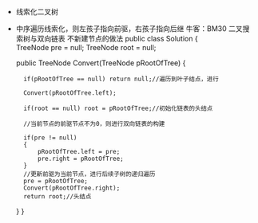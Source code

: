 * 线索化二叉树
* 中序遍历线索化，则左孩子指向前驱，右孩子指向后继
牛客：BM30 二叉搜索树与双向链表
不新建节点的做法
public class Solution {        
    TreeNode pre = null;
    TreeNode root = null;

    public TreeNode Convert(TreeNode pRootOfTree) {

        if(pRootOfTree == null) return null;//遍历到叶子结点，进行

        Convert(pRootOfTree.left);

        if(root == null) root = pRootOfTree;//初始化链表的头结点

        //当前节点的前驱节点不为0，则进行双向链表的构建

        if(pre != null)
        {
            pRootOfTree.left = pre;
            pre.right = pRootOfTree;
        }
        //更新前驱为当前节点，进行后续子树的递归遍历
        pre = pRootOfTree;
        Convert(pRootOfTree.right);
        return root;//头结点
    }
}